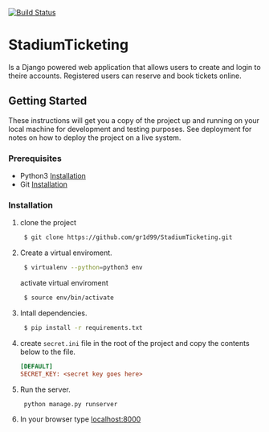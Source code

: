 [![Build Status](https://travis-ci.org/gr1d99/StadiumTicketing.svg?branch=user-interface)](https://travis-ci.org/gr1d99/StadiumTicketing)

# StadiumTicketing
Is a Django powered web application that allows users to create and login to theire accounts.
Registered users can reserve and book tickets online.

## Getting Started
These instructions will get you a copy of the project up and running on your local machine for development and testing purposes. 
See deployment for notes on how to deploy the project on a live system.

### Prerequisites
- Python3 [Installation](https://www.python.org/downloads/)
- Git [Installation](https://git-scm.com/downloads)

### Installation
1. clone the project 
   ```bash
    $ git clone https://github.com/gr1d99/StadiumTicketing.git
   ```
 
 2. Create a virtual enviroment.
    ```bash
     $ virtualenv --python=python3 env
    ```
    
    activate virtual enviroment
    
    ```bash
     $ source env/bin/activate
    ```
    
 3. Intall dependencies.
    ```bash
     $ pip install -r requirements.txt
    ```
   
 4. create `secret.ini` file in the root of the project and copy the contents below to the file.
   
    ```ini
    [DEFAULT]
    SECRET_KEY: <secret key goes here>
    ```
 5. Run the server.
    ```bash
     python manage.py runserver
    ```
 
 6. In your browser type [localhost:8000](127.0.0.1:8000)
 